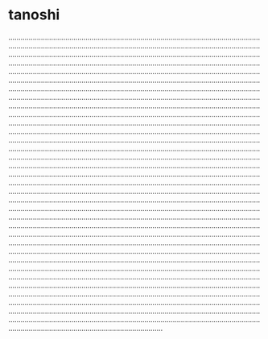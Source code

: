 # tanoshi

....................................................................................................................................................................................................................................................................................................................................................................................................................................................................................................................................................................................................................................................................................................................................................................................................................................................................................................................................................................................................................................................................................................................................................................................................................................................................................................................................................................................................................................................................................................................................................................................................................................................................................................................................................................................................................................................................................................................................................................................................................................................................................................................................................................................................................................................................................................................................................................................................................................................................................................................................................................................................................................................................................................................................................................................................................................................................................................................................................................................................................................................................................................................................................................................................................................................................................................................................................................................................................................................................................................................................................................................................................................................................................................................................................................................................................................................................................................................................................................................................................................................................................................................................................................................................................................................................................................................................................................................................................................................................